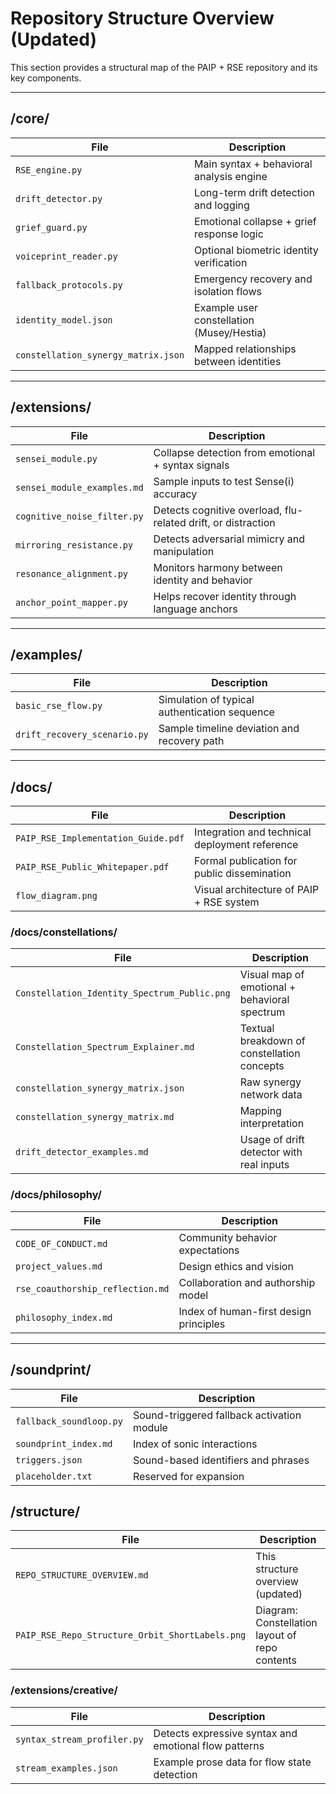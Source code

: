 # Repository Structure Overview (Updated)

This section provides a structural map of the PAIP + RSE repository and its key components.

---

## /core/

| File | Description |
|------|-------------|
| `RSE_engine.py` | Main syntax + behavioral analysis engine |
| `drift_detector.py` | Long-term drift detection and logging |
| `grief_guard.py` | Emotional collapse + grief response logic |
| `voiceprint_reader.py` | Optional biometric identity verification |
| `fallback_protocols.py` | Emergency recovery and isolation flows |
| `identity_model.json` | Example user constellation (Musey/Hestia) |
| `constellation_synergy_matrix.json` | Mapped relationships between identities |

---

## /extensions/

| File | Description |
|------|-------------|
| `sensei_module.py` | Collapse detection from emotional + syntax signals |
| `sensei_module_examples.md` | Sample inputs to test Sense(i) accuracy |
| `cognitive_noise_filter.py` | Detects cognitive overload, flu-related drift, or distraction |
| `mirroring_resistance.py` | Detects adversarial mimicry and manipulation |
| `resonance_alignment.py` | Monitors harmony between identity and behavior |
| `anchor_point_mapper.py` | Helps recover identity through language anchors |

---

## /examples/

| File | Description |
|------|-------------|
| `basic_rse_flow.py` | Simulation of typical authentication sequence |
| `drift_recovery_scenario.py` | Sample timeline deviation and recovery path |

---

## /docs/

| File | Description |
|------|-------------|
| `PAIP_RSE_Implementation_Guide.pdf` | Integration and technical deployment reference |
| `PAIP_RSE_Public_Whitepaper.pdf` | Formal publication for public dissemination |
| `flow_diagram.png` | Visual architecture of PAIP + RSE system |

### /docs/constellations/

| File | Description |
|------|-------------|
| `Constellation_Identity_Spectrum_Public.png` | Visual map of emotional + behavioral spectrum |
| `Constellation_Spectrum_Explainer.md` | Textual breakdown of constellation concepts |
| `constellation_synergy_matrix.json` | Raw synergy network data |
| `constellation_synergy_matrix.md` | Mapping interpretation |
| `drift_detector_examples.md` | Usage of drift detector with real inputs |

### /docs/philosophy/

| File | Description |
|------|-------------|
| `CODE_OF_CONDUCT.md` | Community behavior expectations |
| `project_values.md` | Design ethics and vision |
| `rse_coauthorship_reflection.md` | Collaboration and authorship model |
| `philosophy_index.md` | Index of human-first design principles |

---

## /soundprint/

| File | Description |
|------|-------------|
| `fallback_soundloop.py` | Sound-triggered fallback activation module |
| `soundprint_index.md` | Index of sonic interactions |
| `triggers.json` | Sound-based identifiers and phrases |
| `placeholder.txt` | Reserved for expansion |

## /structure/

| File | Description |
|------|-------------|
| `REPO_STRUCTURE_OVERVIEW.md` | This structure overview (updated) |
| `PAIP_RSE_Repo_Structure_Orbit_ShortLabels.png` | Diagram: Constellation layout of repo contents |


### /extensions/creative/

| File | Description |
|------|-------------|
| `syntax_stream_profiler.py` | Detects expressive syntax and emotional flow patterns |
| `stream_examples.json` | Example prose data for flow state detection |

